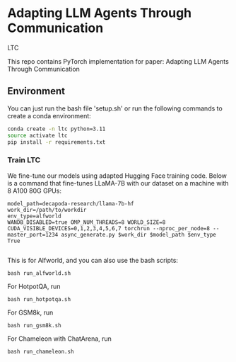 # Adapting LLM Agents Through Communication
LTC


This repo contains PyTorch implementation for paper: Adapting LLM Agents Through Communication




## Environment 
You can just run the bash file 'setup.sh' or run the following commands to create a conda environment:
```bash
conda create -n ltc python=3.11
source activate ltc
pip install -r requirements.txt

```


### Train LTC
We fine-tune our models using adapted Hugging Face training code. Below is a command that fine-tunes LLaMA-7B with our dataset on a machine with 8 A100 80G GPUs:
```
model_path=decapoda-research/llama-7b-hf
work_dir=/path/to/workdir
env_type=alfworld
WANDB_DISABLED=true OMP_NUM_THREADS=8 WORLD_SIZE=8 CUDA_VISIBLE_DEVICES=0,1,2,3,4,5,6,7 torchrun --nproc_per_node=8 --master_port=1234 async_generate.py $work_dir $model_path $env_type True


```
This is for Alfworld, and you can also use the bash scripts:
```
bash run_alfworld.sh
```

For HotpotQA, run
```
bash run_hotpotqa.sh
```
For GSM8k, run
```
bash run_gsm8k.sh
```
For Chameleon with ChatArena, run
```
bash run_chameleon.sh
```


